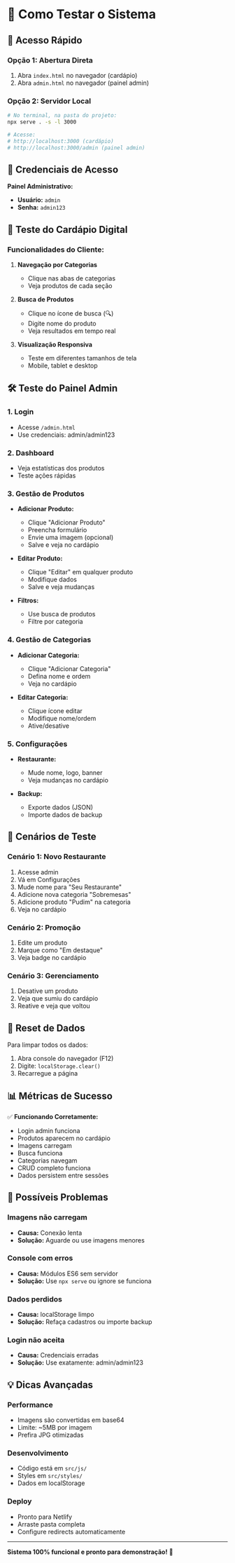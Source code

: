 # 🧪 Como Testar o Sistema

## 🚀 Acesso Rápido

### Opção 1: Abertura Direta
1. Abra `index.html` no navegador (cardápio)
2. Abra `admin.html` no navegador (painel admin)

### Opção 2: Servidor Local
```bash
# No terminal, na pasta do projeto:
npx serve . -s -l 3000

# Acesse:
# http://localhost:3000 (cardápio)
# http://localhost:3000/admin (painel admin)
```

## 🔐 Credenciais de Acesso

**Painel Administrativo:**
- **Usuário:** `admin`
- **Senha:** `admin123`

## 📱 Teste do Cardápio Digital

### Funcionalidades do Cliente:
1. **Navegação por Categorias**
   - Clique nas abas de categorias
   - Veja produtos de cada seção

2. **Busca de Produtos**
   - Clique no ícone de busca (🔍)
   - Digite nome do produto
   - Veja resultados em tempo real

3. **Visualização Responsiva**
   - Teste em diferentes tamanhos de tela
   - Mobile, tablet e desktop

## 🛠️ Teste do Painel Admin

### 1. Login
- Acesse `/admin.html`
- Use credenciais: admin/admin123

### 2. Dashboard
- Veja estatísticas dos produtos
- Teste ações rápidas

### 3. Gestão de Produtos
- **Adicionar Produto:**
  - Clique "Adicionar Produto"
  - Preencha formulário
  - Envie uma imagem (opcional)
  - Salve e veja no cardápio

- **Editar Produto:**
  - Clique "Editar" em qualquer produto
  - Modifique dados
  - Salve e veja mudanças

- **Filtros:**
  - Use busca de produtos
  - Filtre por categoria

### 4. Gestão de Categorias
- **Adicionar Categoria:**
  - Clique "Adicionar Categoria"
  - Defina nome e ordem
  - Veja no cardápio

- **Editar Categoria:**
  - Clique ícone editar
  - Modifique nome/ordem
  - Ative/desative

### 5. Configurações
- **Restaurante:**
  - Mude nome, logo, banner
  - Veja mudanças no cardápio

- **Backup:**
  - Exporte dados (JSON)
  - Importe dados de backup

## 🎯 Cenários de Teste

### Cenário 1: Novo Restaurante
1. Acesse admin
2. Vá em Configurações
3. Mude nome para "Seu Restaurante"
4. Adicione nova categoria "Sobremesas"
5. Adicione produto "Pudim" na categoria
6. Veja no cardápio

### Cenário 2: Promoção
1. Edite um produto
2. Marque como "Em destaque"
3. Veja badge no cardápio

### Cenário 3: Gerenciamento
1. Desative um produto
2. Veja que sumiu do cardápio
3. Reative e veja que voltou

## 🔄 Reset de Dados

Para limpar todos os dados:
1. Abra console do navegador (F12)
2. Digite: `localStorage.clear()`
3. Recarregue a página

## 📊 Métricas de Sucesso

✅ **Funcionando Corretamente:**
- Login admin funciona
- Produtos aparecem no cardápio
- Imagens carregam
- Busca funciona
- Categorias navegam
- CRUD completo funciona
- Dados persistem entre sessões

## 🚨 Possíveis Problemas

### Imagens não carregam
- **Causa:** Conexão lenta
- **Solução:** Aguarde ou use imagens menores

### Console com erros
- **Causa:** Módulos ES6 sem servidor
- **Solução:** Use `npx serve` ou ignore se funciona

### Dados perdidos
- **Causa:** localStorage limpo
- **Solução:** Refaça cadastros ou importe backup

### Login não aceita
- **Causa:** Credenciais erradas
- **Solução:** Use exatamente: admin/admin123

## 💡 Dicas Avançadas

### Performance
- Imagens são convertidas em base64
- Limite: ~5MB por imagem
- Prefira JPG otimizadas

### Desenvolvimento
- Código está em `src/js/`
- Styles em `src/styles/`
- Dados em localStorage

### Deploy
- Pronto para Netlify
- Arraste pasta completa
- Configure redirects automaticamente

---

**Sistema 100% funcional e pronto para demonstração!** 🎉